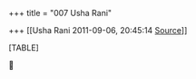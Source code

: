 +++
title = "007 Usha Rani"

+++
[[Usha Rani	2011-09-06, 20:45:14 [Source](https://groups.google.com/g/bvparishat/c/_RIjNzbf1Q4)]]



[TABLE]



